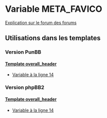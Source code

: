 # Variable META_FAVICO
[Explication sur le forum des forums](http://forum.forumactif.com/t294113-listing-des-variables#META_FAVICO)
## Utilisations dans les templates
### Version PunBB
#### [Template overall_header](punbb/overall_header.md)
* [Variable à la ligne 14](../punbb/overall_header.tpl#L14)
### Version phpBB2
#### [Template overall_header](subsilver/overall_header.md)
* [Variable à la ligne 14](../subsilver/overall_header.tpl#L14)